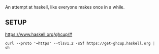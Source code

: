 An attempt at haskell, like everyone makes once in a while.

## SETUP

https://www.haskell.org/ghcup/#

`curl --proto '=https' --tlsv1.2 -sSf https://get-ghcup.haskell.org | sh`